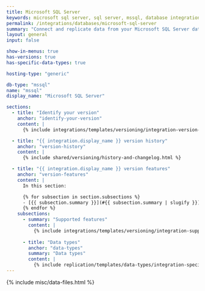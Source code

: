 ```yaml
---
title: Microsoft SQL Server
keywords: microsoft sql server, sql server, mssql, database integration, etl mssql, mssql etl, sql server etl
permalink: /integrations/databases/microsoft-sql-server
summary: "Connect and replicate data from your Microsoft SQL Server database using Stitch's Microsoft SQL Server integration."
layout: general
input: false

show-in-menus: true
has-versions: true
has-specific-data-types: true

hosting-type: "generic"

db-type: "mssql"
name: "mssql"
display_name: "Microsoft SQL Server"

sections:
  - title: "Identify your version"
    anchor: "identify-your-version"
    content: |
      {% include integrations/templates/versioning/integration-version-tiles.html %}

  - title: "{{ integration.display_name }} version history"
    anchor: "version-history"
    content: |
      {% include shared/versioning/history-and-changelog.html %}

  - title: "{{ integration.display_name }} version features"
    anchor: "version-features"
    content: |
      In this section:

      {% for subsection in section.subsections %}
      - [{{ subsection.summary }}](#{{ subsection.summary | slugify }})
      {% endfor %}
    subsections:
      - summary: "Supported features"
        content: |
          {% include integrations/templates/versioning/integration-supported-features.html type="version-comparison" feature-type="databases" %}
      
      - title: "Data types"
        anchor: "data-types"
        summary: "Data types"
        content: |
          {% include replication/templates/data-types/integration-specific-data-types.html version="1.0" specific-types=true display-intro=true %}
---
```

{% include misc/data-files.html %}